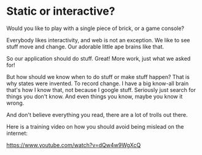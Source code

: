 # Static or interactive?

Would you like to play with a single piece of brick, or a game console?

Everybody likes interactivity, and web is not an exception. We like to see stuff move and change. Our adorable little ape brains like that.

So our application should do stuff. Great! More work, just what we asked for!

But how should we know when to do stuff or make stuff happen? That is why states were invented. To record change. I have a big know-all brain that's how I know that, not because I google stuff. Seriously just search for things you don't know. And even things you know, maybe you know it wrong.

And don't believe everything you read, there are a lot of trolls out there.

Here is a training video on how you should avoid being mislead on the internet:

https://www.youtube.com/watch?v=dQw4w9WgXcQ

